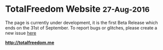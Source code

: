 <h1>TotalFreedom Website <small>27-Aug-2016</small></h1>
The page is currently under development, it is the first Beta Release which ends on the 31st of September.
To report bugs or glitches, please create a new issue <a href="https://github.com/TotalFreedom/Website/issues/new">here</a>


<b>http://totalfreedom.me</b>
